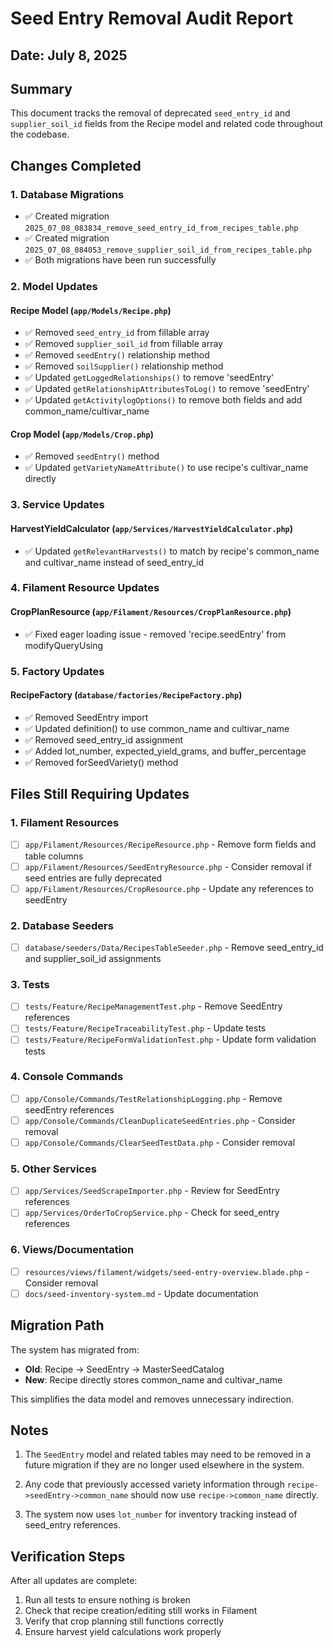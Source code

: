 # Seed Entry Removal Audit Report

## Date: July 8, 2025

## Summary
This document tracks the removal of deprecated `seed_entry_id` and `supplier_soil_id` fields from the Recipe model and related code throughout the codebase.

## Changes Completed

### 1. Database Migrations
- ✅ Created migration `2025_07_08_083834_remove_seed_entry_id_from_recipes_table.php`
- ✅ Created migration `2025_07_08_084053_remove_supplier_soil_id_from_recipes_table.php`
- ✅ Both migrations have been run successfully

### 2. Model Updates

#### Recipe Model (`app/Models/Recipe.php`)
- ✅ Removed `seed_entry_id` from fillable array
- ✅ Removed `supplier_soil_id` from fillable array
- ✅ Removed `seedEntry()` relationship method
- ✅ Removed `soilSupplier()` relationship method
- ✅ Updated `getLoggedRelationships()` to remove 'seedEntry'
- ✅ Updated `getRelationshipAttributesToLog()` to remove 'seedEntry'
- ✅ Updated `getActivitylogOptions()` to remove both fields and add common_name/cultivar_name

#### Crop Model (`app/Models/Crop.php`)
- ✅ Removed `seedEntry()` method
- ✅ Updated `getVarietyNameAttribute()` to use recipe's cultivar_name directly

### 3. Service Updates

#### HarvestYieldCalculator (`app/Services/HarvestYieldCalculator.php`)
- ✅ Updated `getRelevantHarvests()` to match by recipe's common_name and cultivar_name instead of seed_entry_id

### 4. Filament Resource Updates

#### CropPlanResource (`app/Filament/Resources/CropPlanResource.php`)
- ✅ Fixed eager loading issue - removed 'recipe.seedEntry' from modifyQueryUsing

### 5. Factory Updates

#### RecipeFactory (`database/factories/RecipeFactory.php`)
- ✅ Removed SeedEntry import
- ✅ Updated definition() to use common_name and cultivar_name
- ✅ Removed seed_entry_id assignment
- ✅ Added lot_number, expected_yield_grams, and buffer_percentage
- ✅ Removed forSeedVariety() method

## Files Still Requiring Updates

### 1. Filament Resources
- [ ] `app/Filament/Resources/RecipeResource.php` - Remove form fields and table columns
- [ ] `app/Filament/Resources/SeedEntryResource.php` - Consider removal if seed entries are fully deprecated
- [ ] `app/Filament/Resources/CropResource.php` - Update any references to seedEntry

### 2. Database Seeders
- [ ] `database/seeders/Data/RecipesTableSeeder.php` - Remove seed_entry_id and supplier_soil_id assignments

### 3. Tests
- [ ] `tests/Feature/RecipeManagementTest.php` - Remove SeedEntry references
- [ ] `tests/Feature/RecipeTraceabilityTest.php` - Update tests
- [ ] `tests/Feature/RecipeFormValidationTest.php` - Update form validation tests

### 4. Console Commands
- [ ] `app/Console/Commands/TestRelationshipLogging.php` - Remove seedEntry references
- [ ] `app/Console/Commands/CleanDuplicateSeedEntries.php` - Consider removal
- [ ] `app/Console/Commands/ClearSeedTestData.php` - Consider removal

### 5. Other Services
- [ ] `app/Services/SeedScrapeImporter.php` - Review for SeedEntry references
- [ ] `app/Services/OrderToCropService.php` - Check for seed_entry references

### 6. Views/Documentation
- [ ] `resources/views/filament/widgets/seed-entry-overview.blade.php` - Consider removal
- [ ] `docs/seed-inventory-system.md` - Update documentation

## Migration Path

The system has migrated from:
- **Old**: Recipe → SeedEntry → MasterSeedCatalog
- **New**: Recipe directly stores common_name and cultivar_name

This simplifies the data model and removes unnecessary indirection.

## Notes

1. The `SeedEntry` model and related tables may need to be removed in a future migration if they are no longer used elsewhere in the system.

2. Any code that previously accessed variety information through `recipe->seedEntry->common_name` should now use `recipe->common_name` directly.

3. The system now uses `lot_number` for inventory tracking instead of seed_entry references.

## Verification Steps

After all updates are complete:
1. Run all tests to ensure nothing is broken
2. Check that recipe creation/editing still works in Filament
3. Verify that crop planning still functions correctly
4. Ensure harvest yield calculations work properly